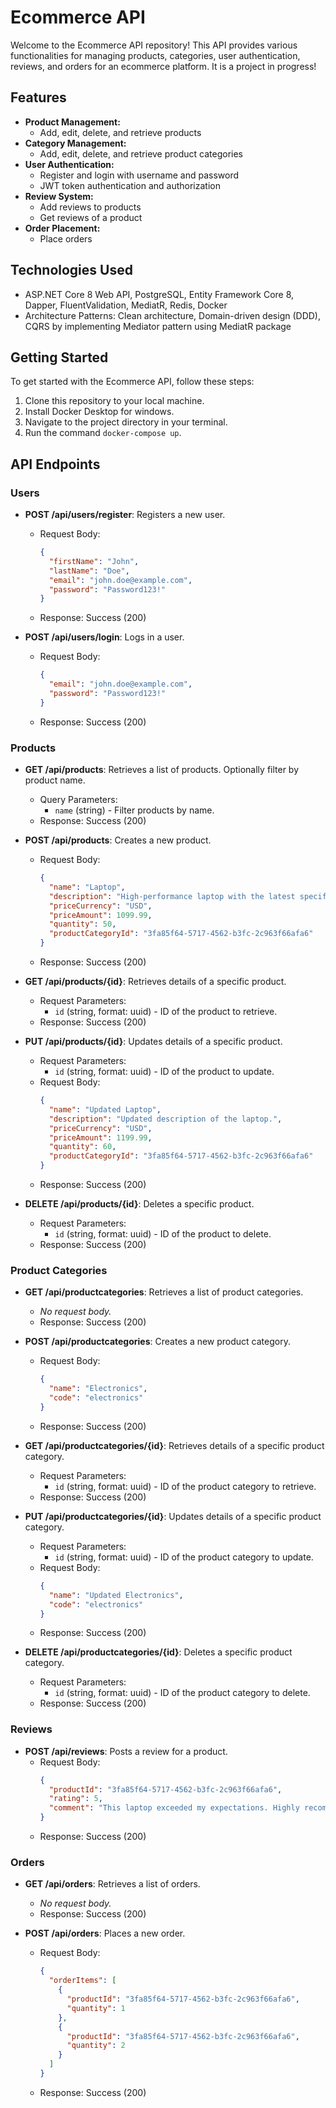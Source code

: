 # Ecommerce API

Welcome to the Ecommerce API repository! This API provides various functionalities for managing products, categories, user authentication, reviews, and orders for an ecommerce platform. It is a project in progress!

## Features

- **Product Management:**
  - Add, edit, delete, and retrieve products
- **Category Management:**
  - Add, edit, delete, and retrieve product categories
- **User Authentication:**
  - Register and login with username and password
  - JWT token authentication and authorization
- **Review System:**
  - Add reviews to products
  - Get reviews of a product
- **Order Placement:**
  - Place orders


## Technologies Used

- ASP.NET Core 8 Web API, PostgreSQL, Entity Framework Core 8, Dapper, FluentValidation, MediatR, Redis, Docker
- Architecture Patterns: Clean architecture, Domain-driven design (DDD), CQRS by implementing Mediator pattern using MediatR package

## Getting Started

To get started with the Ecommerce API, follow these steps:

1. Clone this repository to your local machine.
2. Install Docker Desktop for windows.
3. Navigate to the project directory in your terminal.
4. Run the command `docker-compose up`.

## API Endpoints


### Users

- **POST /api/users/register**: Registers a new user.
  - Request Body:
    ```json
    {
      "firstName": "John",
      "lastName": "Doe",
      "email": "john.doe@example.com",
      "password": "Password123!"
    }
    ```
  - Response: Success (200)

- **POST /api/users/login**: Logs in a user.
  - Request Body:
    ```json
    {
      "email": "john.doe@example.com",
      "password": "Password123!"
    }
    ```
  - Response: Success (200)

### Products

- **GET /api/products**: Retrieves a list of products. Optionally filter by product name.
  - Query Parameters:
    - `name` (string) - Filter products by name.
  - Response: Success (200)

- **POST /api/products**: Creates a new product.
  - Request Body:
    ```json
    {
      "name": "Laptop",
      "description": "High-performance laptop with the latest specifications.",
      "priceCurrency": "USD",
      "priceAmount": 1099.99,
      "quantity": 50,
      "productCategoryId": "3fa85f64-5717-4562-b3fc-2c963f66afa6"
    }
    ```
  - Response: Success (200)

- **GET /api/products/{id}**: Retrieves details of a specific product.
  - Request Parameters:
    - `id` (string, format: uuid) - ID of the product to retrieve.
  - Response: Success (200)

- **PUT /api/products/{id}**: Updates details of a specific product.
  - Request Parameters:
    - `id` (string, format: uuid) - ID of the product to update.
  - Request Body:
    ```json
    {
      "name": "Updated Laptop",
      "description": "Updated description of the laptop.",
      "priceCurrency": "USD",
      "priceAmount": 1199.99,
      "quantity": 60,
      "productCategoryId": "3fa85f64-5717-4562-b3fc-2c963f66afa6"
    }
    ```
  - Response: Success (200)

- **DELETE /api/products/{id}**: Deletes a specific product.
  - Request Parameters:
    - `id` (string, format: uuid) - ID of the product to delete.
  - Response: Success (200)

### Product Categories

- **GET /api/productcategories**: Retrieves a list of product categories.
  - *No request body.*
  - Response: Success (200)

- **POST /api/productcategories**: Creates a new product category.
  - Request Body:
    ```json
    {
      "name": "Electronics",
      "code": "electronics"
    }
    ```
  - Response: Success (200)

- **GET /api/productcategories/{id}**: Retrieves details of a specific product category.
  - Request Parameters:
    - `id` (string, format: uuid) - ID of the product category to retrieve.
  - Response: Success (200)

- **PUT /api/productcategories/{id}**: Updates details of a specific product category.
  - Request Parameters:
    - `id` (string, format: uuid) - ID of the product category to update.
  - Request Body:
    ```json
    {
      "name": "Updated Electronics",
      "code": "electronics"
    }
    ```
  - Response: Success (200)

- **DELETE /api/productcategories/{id}**: Deletes a specific product category.
  - Request Parameters:
    - `id` (string, format: uuid) - ID of the product category to delete.
  - Response: Success (200)

### Reviews

- **POST /api/reviews**: Posts a review for a product.
  - Request Body:
    ```json
    {
      "productId": "3fa85f64-5717-4562-b3fc-2c963f66afa6",
      "rating": 5,
      "comment": "This laptop exceeded my expectations. Highly recommended!"
    }
    ```
  - Response: Success (200)

### Orders

- **GET /api/orders**: Retrieves a list of orders.
  - *No request body.*
  - Response: Success (200)

- **POST /api/orders**: Places a new order.
  - Request Body:
    ```json
    {
      "orderItems": [
        {
          "productId": "3fa85f64-5717-4562-b3fc-2c963f66afa6",
          "quantity": 1
        },
        {
          "productId": "3fa85f64-5717-4562-b3fc-2c963f66afa6",
          "quantity": 2
        }
      ]
    }
    ```
  - Response: Success (200)
